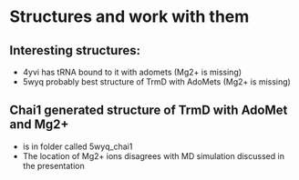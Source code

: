 # Structures and work with them

## Interesting structures:
- 4yvi has tRNA bound to it with adomets (Mg2+ is missing)
- 5wyq probably best structure of TrmD with AdoMets (Mg2+ is missing)

## Chai1 generated structure of TrmD with AdoMet and Mg2+
- is in folder called 5wyq_chai1
- The location of Mg2+ ions disagrees with MD simulation discussed in the presentation
